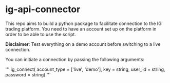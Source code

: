 # ig-api-connector

This repo aims to build a python package to facilitate connection to the IG trading platform. You need to have an account set up on the platform in order to be able to use the script.

**Disclaimer**: Test everything on a demo account before switching to a live connection.

You can initiate a connection by passing the following arguments:

'''
ig_connect( account_type = ['live', 'demo'], key = string, user_id = string, password = string)
'''

